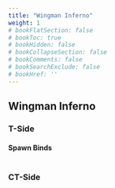 ```yaml
---
title: "Wingman Inferno"
weight: 1
# bookFlatSection: false
# bookToc: true
# bookHidden: false
# bookCollapseSection: false
# bookComments: false
# bookSearchExclude: false
# bookHref: ''
---
```


## Wingman Inferno

### T-Side

#### Spawn Binds

```

```

### CT-Side
